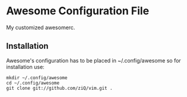 Awesome Configuration File
==========================

My customized awesomerc.

Installation
------------

Awesome's configuration has to be placed in ~/.config/awesome so for installation use:

    mkdir ~/.config/awesome
    cd ~/.config/awesome
    git clone git://github.com/ziQ/vim.git .
